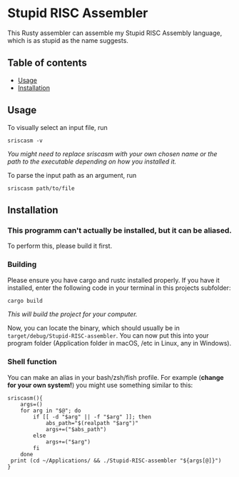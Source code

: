 # Stupid RISC Assembler
This Rusty assembler can assemble my Stupid RISC Assembly language, which is as stupid as the name suggests.

## Table of contents
- [Usage](README.md#Usage)
- [Installation](/README.md#Installation)

## Usage
To visually select an input file, run
```shell
sriscasm -v
```
*You might need to replace sriscasm with your own chosen name or the path to the executable depending on how you installed it.*

To parse the input path as an argument, run
```shell
sriscasm path/to/file
```



## Installation
### This programm can't actually be installed, but it can be aliased.
To perform this, please build it first.

### Building
Please ensure you have cargo and rustc installed properly.
If you have it installed, enter the following code in your terminal in this projects subfolder:
```sh
cargo build
```
*This will build the project for your computer.*

Now, you can locate the binary, which should usually be in ```target/debug/Stupid-RISC-assembler```.
You can now put this into your program folder (Application folder in macOS, /etc in Linux, any in Windows).

### Shell function
You can make an alias in your bash/zsh/fish profile.
For example (**change for your own system!**) you might use something similar to this:
```shell
sriscasm(){
    args=()
    for arg in "$@"; do
        if [[ -d "$arg" || -f "$arg" ]]; then
            abs_path="$(realpath "$arg")"
            args+=("$abs_path")
        else
            args+=("$arg")
        fi
    done
 print (cd ~/Applications/ && ./Stupid-RISC-assembler "${args[@]}")
}
```
